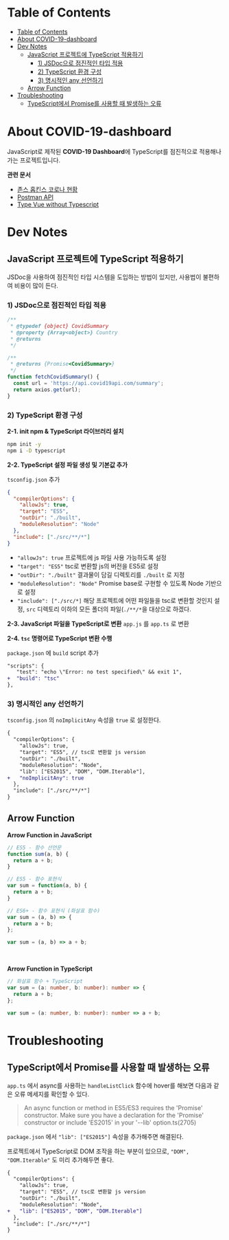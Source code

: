 # Table of Contents
- [Table of Contents](#table-of-contents)
- [About COVID-19-dashboard](#about-covid-19-dashboard)
- [Dev Notes](#dev-notes)
  - [JavaScript 프로젝트에 TypeScript 적용하기](#javascript-프로젝트에-typescript-적용하기)
    - [1) JSDoc으로 점진적인 타입 적용](#1-jsdoc으로-점진적인-타입-적용)
    - [2) TypeScript 환경 구성](#2-typescript-환경-구성)
    - [3) 명시적인 any 선언하기](#3-명시적인-any-선언하기)
  - [Arrow Function](#arrow-function)
- [Troubleshooting](#troubleshooting)
  - [TypeScript에서 Promise를 사용할 때 발생하는 오류](#typescript에서-promise를-사용할-때-발생하는-오류)
# About COVID-19-dashboard
JavaScript로 제작된 **COVID-19 Dashboard**에 TypeScript를 점진적으로 적용해나가는 프로젝트입니다.

**관련 문서**

- [존스 홉킨스 코로나 현황](https://www.arcgis.com/apps/opsdashboard/index.html#/bda7594740fd40299423467b48e9ecf6)
- [Postman API](https://documenter.getpostman.com/view/10808728/SzS8rjbc?version=latest#27454960-ea1c-4b91-a0b6-0468bb4e6712)
- [Type Vue without Typescript](https://blog.usejournal.com/type-vue-without-typescript-b2b49210f0b)

# Dev Notes
## JavaScript 프로젝트에 TypeScript 적용하기
JSDoc을 사용하여 점진적인 타입 시스템을 도입하는 방법이 있지만, 사용법이 불편하여 비용이 많이 든다.
### 1) JSDoc으로 점진적인 타입 적용
```js
/**
 * @typedef {object} CovidSummary
 * @property {Array<object>} Country
 * @returns
 */

/**
 * @returns {Promise<CovidSummary>}
 */
function fetchCovidSummary() {
  const url = 'https://api.covid19api.com/summary';
  return axios.get(url);
}
```

### 2) TypeScript 환경 구성
**2-1. init npm & TypeScript 라이브러리 설치**

```bash
npm init -y
npm i -D typescript
```

**2-2. TypeScript 설정 파일 생성 및 기본값 추가**

`tsconfig.json` 추가
```json
{
  "compilerOptions": {
    "allowJs": true,
    "target": "ES5",
    "outDir": "./built",
    "moduleResolution": "Node"
  },
  "include": ["./src/**/*"]
}
```

- `"allowJs": true` 프로젝트에 js 파일 사용 가능하도록 설정
- `"target": "ES5"` tsc로 변환할 js의 버전을 ES5로 설정
- `"outDir": "./built"` 결과물이 담길 디렉토리를 `./built` 로 지정
- `"moduleResolution": "Node"` Promise base로 구현할 수 있도록 Node 기반으로 설정
- `"include": ["./src/*]` 해당 프로젝트에 어떤 파일들을 tsc로 변환할 것인지 설정, `src` 디렉토리 이하의 모든 폴더의 파일(`./**/*`을 대상으로 하겠다.

**2-3. JavaScript 파일을 TypeScript로 변환**
`app.js` 를 `app.ts` 로 변환

**2-4. `tsc` 명령어로 TypeScript 변환 수행**

`package.json` 에 `build` script 추가
```diff
"scripts": {
   "test": "echo \"Error: no test specified\" && exit 1",
+  "build": "tsc" 
},
```
### 3) 명시적인 any 선언하기
`tsconfig.json` 의 `noImplicitAny` 속성을 `true` 로 설정한다.

```diff
{
  "compilerOptions": {
    "allowJs": true,
    "target": "ES5", // tsc로 변환할 js version
    "outDir": "./built",
    "moduleResolution": "Node",
    "lib": ["ES2015", "DOM", "DOM.Iterable"],
+   "noImplicitAny": true
  },
  "include": ["./src/**/*"]
}
```

## Arrow Function

**Arrow Function in JavaScript**

```js
// ES5 - 함수 선언문
function sum(a, b) {
  return a + b;
}

// ES5 - 함수 표현식
var sum = function(a, b) {
  return a + b;
}

// ES6+ - 함수 표현식 (화살표 함수)
var sum = (a, b) => {
  return a + b;
};

var sum = (a, b) => a + b;
```

<br>

**Arrow Function in TypeScript**

```ts
// 화살표 함수 + TypeScript
var sum = (a: number, b: number): number => {
  return a + b;
};

var sum = (a: number, b: number): number => a + b;
```

# Troubleshooting
## TypeScript에서 Promise를 사용할 때 발생하는 오류

`app.ts` 에서 async를 사용하는 `handleListClick` 함수에 hover를 해보면 다음과 같은 오류 메세지를 확인할 수 있다.

> An async function or method in ES5/ES3 requires the 'Promise' constructor.  Make sure you have a declaration for the 'Promise' constructor or include 'ES2015' in your '--lib' option.ts(2705)

`package.json` 에서 `"lib": ["ES2015"]` 속성을 추가해주면 해결된다.

프로젝트에서 TypeScript로 DOM 조작을 하는 부분이 있으므로, `"DOM", "DOM.Iterable"` 도 미리 추가해두면 좋다.

```diff
{
  "compilerOptions": {
    "allowJs": true,
    "target": "ES5", // tsc로 변환할 js version
    "outDir": "./built",
    "moduleResolution": "Node",
+   "lib": ["ES2015", "DOM", "DOM.Iterable"]
  },
  "include": ["./src/**/*"]
}
```
